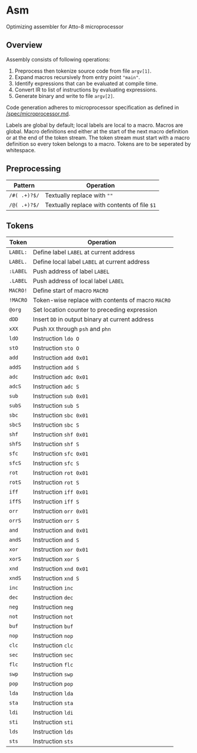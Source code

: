 # Asm

Optimizing assembler for Atto-8 microprocessor

## Overview

Assembly consists of following operations:

1. Preprocess then tokenize source code from file `argv[1]`.
2. Expand macros recursively from entry point `"main"`.
3. Identify expressions that can be evaluated at compile time.
4. Convert IR to list of instructions by evaluating expressions.
5. Generate binary and write to file `argv[2]`.

Code generation adheres to microprocessor specification as defined in [/spec/microprocessor.md](../spec/microprocessor.md).

Labels are global by default; local labels are local to a macro. Macros are global. Macro definitions end either at the start of the next macro definition or at the end of the token stream. The token stream must start with a macro definition so every token belongs to a macro. Tokens are to be seperated by whitespace.

## Preprocessing

| Pattern      | Operation                                    |
| ------------ | -------------------------------------------- |
| `/#( .+)?$/` | Textually replace with `""`                  |
| `/@( .+)?$/` | Textually replace with contents of file `$1` |

## Tokens

| Token    | Operation                                         |
| -------- | ------------------------------------------------- |
| `LABEL:` | Define label `LABEL` at current address           |
| `LABEL.` | Define local label `LABEL` at current address     |
| `:LABEL` | Push address of label `LABEL`                     |
| `.LABEL` | Push address of local label `LABEL`               |
| `MACRO!` | Define start of macro `MACRO`                     |
| `!MACRO` | Token-wise replace with contents of macro `MACRO` |
| `@org`   | Set location counter to preceding expression      |
| `dDD`    | Insert `DD` in output binary at current address   |
| `xXX`    | Push `XX` through `psh` and `phn`                 |
| `ldO`    | Instruction `ldo O`                               |
| `stO`    | Instruction `sto O`                               |
| `add`    | Instruction `add 0x01`                            |
| `addS`   | Instruction `add S`                               |
| `adc`    | Instruction `adc 0x01`                            |
| `adcS`   | Instruction `adc S`                               |
| `sub`    | Instruction `sub 0x01`                            |
| `subS`   | Instruction `sub S`                               |
| `sbc`    | Instruction `sbc 0x01`                            |
| `sbcS`   | Instruction `sbc S`                               |
| `shf`    | Instruction `shf 0x01`                            |
| `shfS`   | Instruction `shf S`                               |
| `sfc`    | Instruction `sfc 0x01`                            |
| `sfcS`   | Instruction `sfc S`                               |
| `rot`    | Instruction `rot 0x01`                            |
| `rotS`   | Instruction `rot S`                               |
| `iff`    | Instruction `iff 0x01`                            |
| `iffS`   | Instruction `iff S`                               |
| `orr`    | Instruction `orr 0x01`                            |
| `orrS`   | Instruction `orr S`                               |
| `and`    | Instruction `and 0x01`                            |
| `andS`   | Instruction `and S`                               |
| `xor`    | Instruction `xor 0x01`                            |
| `xorS`   | Instruction `xor S`                               |
| `xnd`    | Instruction `xnd 0x01`                            |
| `xndS`   | Instruction `xnd S`                               |
| `inc`    | Instruction `inc`                                 |
| `dec`    | Instruction `dec`                                 |
| `neg`    | Instruction `neg`                                 |
| `not`    | Instruction `not`                                 |
| `buf`    | Instruction `buf`                                 |
| `nop`    | Instruction `nop`                                 |
| `clc`    | Instruction `clc`                                 |
| `sec`    | Instruction `sec`                                 |
| `flc`    | Instruction `flc`                                 |
| `swp`    | Instruction `swp`                                 |
| `pop`    | Instruction `pop`                                 |
| `lda`    | Instruction `lda`                                 |
| `sta`    | Instruction `sta`                                 |
| `ldi`    | Instruction `ldi`                                 |
| `sti`    | Instruction `sti`                                 |
| `lds`    | Instruction `lds`                                 |
| `sts`    | Instruction `sts`                                 |
